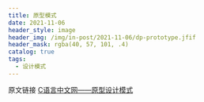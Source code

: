 ```yaml
---
title: 原型模式
date: 2021-11-06
header_style: image
header_img: /img/in-post/2021-11-06/dp-prototype.jfif
header_mask: rgba(40, 57, 101, .4)
catalog: true
tags:
  - 设计模式
---
```


原文链接 [C语言中文网——原型设计模式](http://c.biancheng.net/view/1343.html)

<!-- more -->